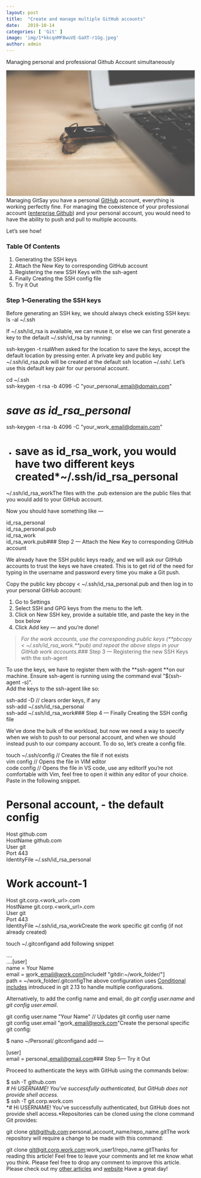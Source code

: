 ```yaml
---
layout:	post
title:	"Create and manage multiple GitHub accounts"
date:	2019-10-14
categories: [ 'Git' ]
image: 'img/1*kkcqnMF8wuVE-GaXT-r1Gg.jpeg'
author: admin
---
```


  Managing personal and professional Github Account simultaneously

![](/img/1*kkcqnMF8wuVE-GaXT-r1Gg.jpeg)Managing GitSay you have a personal [GitHub](http://github.com/) account, everything is working perfectly fine. For managing the coexistence of your professional account ([enterprise Github](https://github.com/enterprise)) and your personal account, you would need to have the ability to push and pull to multiple accounts.

Let’s see how!

### Table Of Contents

1. Generating the SSH keys
2. Attach the New Key to corresponding GitHub account
3. Registering the new SSH Keys with the ssh-agent
4. Finally Creating the SSH config file
5. Try it Out
### Step 1–Generating the SSH keys

Before generating an SSH key, we should always check existing SSH keys:  
 ls -al ~/.ssh

If ~/.ssh/id\_rsa is available, we can reuse it, or else we can first generate a key to the default ~/.ssh/id\_rsa by running:

ssh-keygen -t rsaWhen asked for the location to save the keys, accept the default location by pressing enter. A private key and public key ~/.ssh/id\_rsa.pub will be created at the default ssh location ~/.ssh/. Let’s use this default key pair for our personal account.

cd ~/.ssh  
ssh-keygen -t rsa -b 4096 -C "your\_personal\_email@domain.com"  
 # *save as id\_rsa\_personal*  
ssh-keygen -t rsa -b 4096 -C "your\_work\_email@domain.com"  
* # save as id\_rsa\_work, you would have two different keys created*~/.ssh/id\_rsa\_personal  
~/.ssh/id\_rsa\_workThe files with the .pub extension are the public files that you would add to your GitHub account.

Now you should have something like —

id\_rsa\_personal  
id\_rsa\_personal.pub  
id\_rsa\_work  
id\_rsa\_work.pub### Step 2 — Attach the New Key to corresponding GitHub account

We already have the SSH public keys ready, and we will ask our GitHub accounts to trust the keys we have created. This is to get rid of the need for typing in the username and password every time you make a Git push.

Copy the public key pbcopy < ~/.ssh/id\_rsa\_personal.pub and then log in to your personal GitHub account:

1. Go to Settings
2. Select SSH and GPG keys from the menu to the left.
3. Click on New SSH key, provide a suitable title, and paste the key in the box below
4. Click Add key — and you’re done!

> *For the work accounts, use the corresponding public keys (**pbcopy < ~/.ssh/id\_rsa\_work.**pub) and repeat the above steps in your GitHub work accounts.*### Step 3 — Registering the new SSH Keys with the ssh-agent

To use the keys, we have to register them with the **ssh-agent **on our machine. Ensure ssh-agent is running using the command eval "$(ssh-agent -s)".  
Add the keys to the ssh-agent like so:

ssh-add -D // clears order keys, if any  
ssh-add ~/.ssh/id\_rsa\_personal  
ssh-add ~/.ssh/id\_rsa\_work### Step 4 — Finally Creating the SSH config file

We’ve done the bulk of the workload, but now we need a way to specify when we wish to push to our personal account, and when we should instead push to our company account. To do so, let’s create a config file.

touch ~/.ssh/config // Creates the file if not exists  
vim config // Opens the file in VIM editor  
code config // Opens the file in VS code, use any editorIf you’re not comfortable with Vim, feel free to open it within any editor of your choice. Paste in the following snippet.

# Personal account, - the default config  
Host github.com  
 HostName github.com  
 User git  
 Port 443  
 IdentityFile ~/.ssh/id\_rsa\_personal  
   
# Work account-1  
Host git.corp.<work\_url>.com   
 HostName git.corp.<work\_url>.com  
 User git  
 Port 443  
 IdentityFile ~/.ssh/id\_rsa\_workCreate the work specific git config (if not already created)

touch ~/.gitconfigand add following snippet

....  
....[user]  
 name = Your Name  
 email = [w](mailto:pranayku@adobe.com)ork\_email@work.com[includeIf "gitdir:~/work\_folder/"]  
 path = ~/work\_folder/.gitconfigThe above configuration uses [Conditional includes](https://git-scm.com/docs/git-config#_conditional_includes) introduced in git 2.13 to handle multiple configurations.

Alternatively, to add the config name and email, do *git config user.name* and *git config user.email*.

git config user.name "Your Name" // Updates git config user name  
git config user.email "[w](mailto:pranayku@adobe.com)ork\_email@work.com"Create the personal specific git config:

$ nano ~/Personal/.gitconfigand add —

[user]  
 email = personal\_email@gmail.com### Step 5— Try it Out

Proceed to authenticate the keys with GitHub using the commands below:

$ ssh -T github.com  
 *# Hi USERNAME! You've successfully authenticated, but GitHub does not provide shell access.*  
$ ssh -T git.corp.work.com  
 *# Hi USERNAME! You've successfully authenticated, but GitHub does not provide shell access.*Repositories can be cloned using the clone command Git provides:

git clone git@github.com:personal\_account\_name/repo\_name.gitThe work repository will require a change to be made with this command:

git clone git@git.corp.work.com:work\_user1/repo\_name.gitThanks for reading this article! Feel free to leave your comments and let me know what you think. Please feel free to drop any comment to improve this article.  
Please check out my [other articles](https://medium.com/pranayaggarwal25) and [website](http://pranayaggarwal.github.io) Have a great day!

  